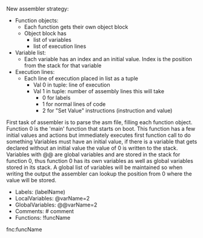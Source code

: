 New assembler strategy:

 * Function objects: 
   * Each function gets their own object block
   * Object block has 
     * list of variables
     * list of execution lines
 * Variable list:
   * Each variable has an index and an initial value. Index is the position from the stack for that variable
 * Execution lines:
   * Each line of execution placed in list as a tuple
     * Val 0 in tuple: line of execution 
     * Val 1 in tuple: number of assembly lines this will take
       * 0 for labels
       * 1 for normal lines of code
       * 2 for "Set Value" instructions (instruction and value)
 
First task of assembler is to parse the asm file, filling each function object.
Function 0 is the 'main' function that starts on boot.
This function has a few initial values and actions but immediately executes first function call to do something
Variables must have an initial value, if there is a variable that gets declared without an initial value the value of 0 is written to the stack.
Variables with @@ are global variables and are stored in the stack for function 0, thus function 0 has its own variables as well as global variables stored in its stack.
A global list of variables will be maintained so when writing the output the assembler can lookup the position from 0 where the value will be stored.

 * Labels: (labelName)
 * LocalVariables: @varName=2
 * GlobalVariables: @@varName=2
 * Comments: # comment
 * Functions: !funcName

fnc:funcName